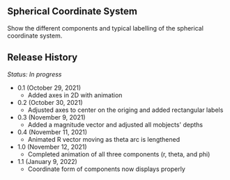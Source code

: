 ## Spherical Coordinate System
Show the different components and typical labelling of the spherical coordinate system.

## Release History
*Status: In progress*
* 0.1 (October 29, 2021)
    * Added axes in 2D with animation
* 0.2 (October 30, 2021)
	* Adjusted axes to center on the origing and added rectangular labels
* 0.3 (November 9, 2021)
	* Added a magnitude vector and adjusted all mobjects' depths
* 0.4 (November 11, 2021)
	* Animated R vector moving as theta arc is lengthened
* 1.0 (November 12, 2021)
	* Completed animation of all three components (r, theta, and phi)
* 1.1 (January 9, 2022)
	* Coordinate form of components now displays properly